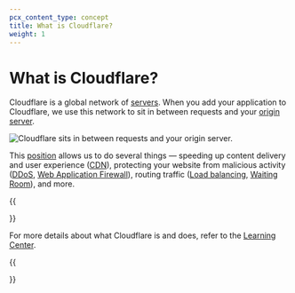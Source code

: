 ```yaml
---
pcx_content_type: concept
title: What is Cloudflare?
weight: 1
---
```


# What is Cloudflare?

Cloudflare is a global network of [servers](https://www.cloudflare.com/learning/cdn/glossary/edge-server/). When you add your application to Cloudflare, we use this network to sit in between requests and your [origin server](https://www.cloudflare.com/learning/cdn/glossary/origin-server/).

![Cloudflare sits in between requests and your origin server.](/images/fundamentals/get-started/website-with-cloudflare.svg)

This [position]((/fundamentals/concepts/how-cloudflare-works/)) allows us to do several things — speeding up content delivery and user experience ([CDN](https://www.cloudflare.com/learning/cdn/what-is-a-cdn/)), protecting your website from malicious activity ([DDoS](https://www.cloudflare.com/learning/ddos/what-is-a-ddos-attack/), [Web Application Firewall](https://www.cloudflare.com/learning/ddos/glossary/web-application-firewall-waf/)), routing traffic ([Load balancing](/load-balancing/), [Waiting Room](/waiting-room/)), and more.

{{<Aside type="note">}}

For more details about what Cloudflare is and does, refer to the [Learning Center](https://www.cloudflare.com/learning/what-is-cloudflare/).

{{</Aside>}}
